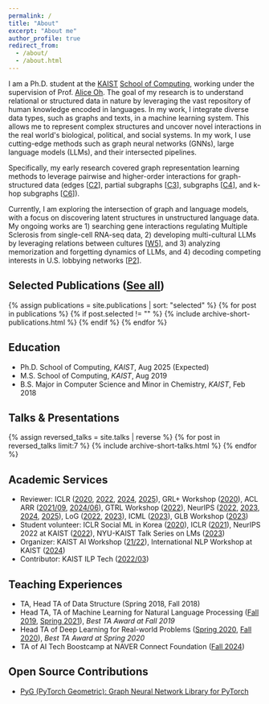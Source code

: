 ```yaml
---
permalink: /
title: "About"
excerpt: "About me"
author_profile: true
redirect_from: 
  - /about/
  - /about.html
---
```


I am a Ph.D. student at the [KAIST](https://www.kaist.ac.kr/en) [School of Computing](https://cs.kaist.ac.kr), working under the supervision of Prof. [Alice Oh](https://aliceoh9.github.io/). The goal of my research is to understand relational or structured data in nature by leveraging the vast repository of human knowledge encoded in languages. In my work, I integrate diverse data types, such as graphs and texts, in a machine learning system. This allows me to represent complex structures and uncover novel interactions in the real world's biological, political, and social systems. In my work, I use cutting-edge methods such as graph neural networks (GNNs), large language models (LLMs), and their intersected pipelines.

Specifically, my early research covered graph representation learning methods to leverage pairwise and higher-order interactions for graph-structured data (edges [[C2](https://openreview.net/forum?id=Wi5KUNlqWty)], partial subgraphs [[C3](https://dl.acm.org/doi/10.1145/3511808.3557647)], subgraphs [[C4](https://arxiv.org/abs/2204.04510)], and k-hop subgraphs [[C6](https://openreview.net/forum?id=HZgZrtIreg)]).

Currently, I am exploring the intersection of graph and language models, with a focus on discovering latent structures in unstructured language data. My ongoing works are 1) searching gene interactions regulating Multiple Sclerosis from single-cell RNA-seq data, 2) developing multi-cultural LLMs by leveraging relations between cultures [[W5](https://openreview.net/forum?id=KsAfPGPZZn)], and 3) analyzing memorization and forgetting dynamics of LLMs, and 4) decoding competing interests in U.S. lobbying networks [[P2](https://arxiv.org/abs/2504.15333)].

## Selected Publications ([See all](/publications))

{% assign publications = site.publications | sort: "selected" %}
{% for post in publications %}
{% if post.selected != "" %}
{% include archive-short-publications.html %}
{% endif %}
{% endfor %}

## Education

- Ph.D. School of Computing, *KAIST*, Aug 2025 (Expected)
- M.S. School of Computing, *KAIST*, Aug 2019
- B.S. Major in Computer Science and Minor in Chemistry, *KAIST*, Feb 2018

## Talks & Presentations

{% assign reversed_talks = site.talks | reverse %}
{% for post in reversed_talks limit:7 %}
{% include archive-short-talks.html %}
{% endfor %}

## Academic Services

- Reviewer: ICLR ([2020](https://iclr.cc/Conferences/2020), [2022](https://iclr.cc/Conferences/2022/Reviewers), [2024](https://iclr.cc/Conferences/2024/Reviewers), [2025](https://iclr.cc/Conferences/2025/Reviewers)), GRL+ Workshop ([2020](https://grlplus.github.io/pcom/)), ACL ARR ([2021/09](https://openreview.net/group?id=aclweb.org/ACL/ARR/2021/September), [2024/06](https://openreview.net/group?id=aclweb.org/ACL/ARR/2024/June)), GTRL Workshop ([2022](https://gt-rl.github.io/)), NeurIPS ([2022](https://neurips.cc/Conferences/2022/ProgramCommittee), [2023](https://neurips.cc/Conferences/2023/ProgramCommittee), [2024](https://neurips.cc/Conferences/2024/ProgramCommittee), [2025](https://neurips.cc/Conferences/2025/ProgramCommittee)), LoG ([2022](http://log2022.logconference.org/program-committee/), [2023](http://log2023.logconference.org/program-committee/)), ICML ([2023](https://icml.cc/Conferences/2023/Reviewers)), GLB Workshop ([2023](https://graph-learning-benchmarks.github.io/glb2023#program-committee))
- Student volunteer: ICLR Social ML in Korea ([2020](https://twitter.com/aliceoh/status/1256032213226815488)), ICLR ([2021](https://iclr.cc/Conferences/2021/Volunteers)), NeurIPS 2022 at KAIST ([2022](https://www.facebook.com/alice.oh1/posts/pfbid0LEXJrzMfSikhWFkNZG1zc8H9AUDeWjRfiiTChF5BN85wgikuom1ALbgxUiJjkvxxl)), NYU-KAIST Talk Series on LMs ([2023](https://www.youtube.com/playlist?list=PLgJQ1dsC4sffmGYTPeR3AC0T-UeXjgDCl))
- Organizer: KAIST AI Workshop ([21/22](https://mars-ai.github.io/kaist-ai-workshop-2122)), International NLP Workshop at KAIST ([2024](https://x.com/aliceoh/status/1822779544555905157))
- Contributor: KAIST ILP Tech ([2022/03](https://ilp.kaist.ac.kr/ebook/220325/index.html))

## Teaching Experiences

- TA, Head TA of Data Structure (Spring 2018, Fall 2018)
- Head TA, TA of Machine Learning for Natural Language Processing ([Fall 2019](https://aliceoh9.github.io/mlnlp), [Spring 2021](https://uilab-kaist.github.io/cs475-mlnlp-spring-2021/)), *Best TA Award at Fall 2019*
- Head TA of Deep Learning for Real-world Problems ([Spring 2020](https://cs.kaist.ac.kr/board/view?bbs_id=news&bbs_sn=9172&menu=83), [Fall 2020](https://docs.google.com/document/d/1SC3-pOZMqrObRbWusZCag9XYHHbKQ1gQQ1bEF_OOxbY)), *Best TA Award at Spring 2020*
- TA of AI Tech Boostcamp at NAVER Connect Foundation ([Fall 2024](https://boostcamp.connect.or.kr/program_ai.html))

## Open Source Contributions

- [PyG (PyTorch Geometric): Graph Neural Network Library for PyTorch](https://github.com/pyg-team/pytorch_geometric/commits?author=dongkwan-kim)

